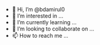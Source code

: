 - 👋 Hi, I’m @bdamirul0
- 👀 I’m interested in ...
- 🌱 I’m currently learning ...
- 💞️ I’m looking to collaborate on ...
- 📫 How to reach me ...

<!---
bdamirul0/bdamirul0 is a ✨ special ✨ repository because its `README.md` (this file) appears on your GitHub profile.
You can click the Preview link to take a look at your changes.
-->
